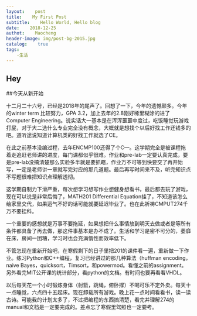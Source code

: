 ```yaml
---
layout:    post
title:    My First Post
subtitle:    Hello World, Hello blog
date:    2018-12-25
authot:    Maocheng
header-image: img/post-bg-2015.jpg
catalog:    true
tags:
    -生活
---
```




## Hey


##今天从新开始

十二月二十六号，已经是2018年的尾声了。回想了一下，今年的遗憾颇多。今年的winter term 比较努力，GPA 3.2，加上去年的2.8刚好稀里糊涂的进了Computer Engineering。说实话大一基本是在浑浑噩噩中度过，吃饭睡觉玩游戏打屁，对于大二选什么专业完全没有概念，大概就是想找个以后好找工作还钱多的吧。道听途说知道计算机类的好找工作就选了CE。

在此之前基本没编过程，去年ENCMP100还得了个C—。这学期完全是被课程拖着走追赶老师讲的进度，每门课都似乎很难。作业和pre-lab一定要认真完成，要是pre-lab没搞清楚那么实验多半就是要抓瞎，作业万不可等到快要交了再开始写，一定是老师讲一章就写完对应的那几道题。最后再写时间来不及，听完知识点不写题很难把知识点理解透彻。

这学期自制力下滑严重，每次想学习想写作业想健身想看书，最后都去玩了游戏，现在可以说是非常后悔了，MATH201 Differential Equation挂了，不知道该怎么给家里交代，如果运气不好的话可能就要延迟毕业了。也在此祈祷CMPUT274千万不要挂科。

一个重要的感想就是万事不要拖延，如果想把什么事情放到明天去做或者是等所有条件都具备了再去做，那这件事基本是办不成了。生活和学习是密不可分的，萎靡在床，房间一团糟，学习时也会充满惰性而效率低下。

不管怎现在重新开始吧，在寒假剩下的日子里把201的课件看一遍，重新做一下作业。练习Python和C++编程，复习已经讲过的那几种算法（huffman encoding， naive Bayes，quicksort，Timsort，和powermod。看懂之前的assignment。另外看完MIT公开课的统计部分，看python的文档。有时间也要再看看VHDL。

以后每天花一个小时锻炼身体（射箭，跳绳，俯卧撑）不喝可乐不定外卖。每天十一点睡觉，六点四十五起床。现在卸载所有游戏。晚上花一点时间看看书，读一读古诗。可能我的计划太多了，不过把编程的东西搞清楚，看完并理解274的manual和文档是一定要完成的。差点忘了寒假里驾照也一定要考。


